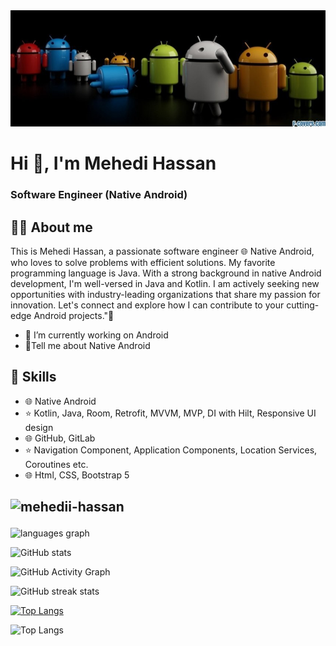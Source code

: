 <img src="https://github.com/mehedii-hassan/mehedii-hassan/blob/main/profile_banner.jpg"> 

# Hi 👋, I'm Mehedi Hassan
### Software Engineer (Native Android)

## 👨‍💻 About me

This is  Mehedi Hassan, a passionate software engineer 🌐 Native Android, who loves to solve problems with efficient solutions. My favorite programming language is Java. With a strong background in native Android development, I'm well-versed in Java and Kotlin. I am actively seeking new opportunities with industry-leading organizations that share my passion for innovation. Let's connect and explore how I can contribute to your cutting-edge Android projects."🌴


- 🔭 I’m currently working on Android
- 🚀Tell me about Native Android

  

## 🌙 Skills
* 🌐 Native Android
* ⭐ Kotlin, Java, Room, Retrofit, MVVM, MVP, DI with Hilt, Responsive UI design
* 🌐 GitHub, GitLab
* ⭐ Navigation Component, Application Components, Location Services, Coroutines etc.
* 🌐 Html, CSS, Bootstrap 5

## <p align="left"> <img src="https://komarev.com/ghpvc/?username=mehedii-hassan&label=Profile%20views&color=0e75b6&style=flat" alt="mehedii-hassan" /> </p>



  <img src="https://github-readme-stats.vercel.app/api/top-langs?locale=en&hide_title=false&layout=compact&card_width=320&langs_count=5&theme=dracula&hide_border=false&username=mehedii-hassan" height="150" alt="languages graph"  />
</div>


![GitHub stats](https://github-readme-stats.vercel.app/api?username=mehedii-hassan&show_icons=true)  

![GitHub Activity Graph](https://activity-graph.herokuapp.com/graph?username=mehedii-hassan)  

![GitHub streak stats](https://streak-stats.demolab.com/?user=mehedii-hassan)  




[![Top Langs](https://github-readme-stats.vercel.app/api/top-langs/?username=mehedii-hassan&layout=pie)](https://github.com/mehedii-hassan/github-readme-stats)

![Top Langs](https://github-readme-stats.vercel.app/api/top-langs/?username=mehedii-hassan&layout=compact)

 
